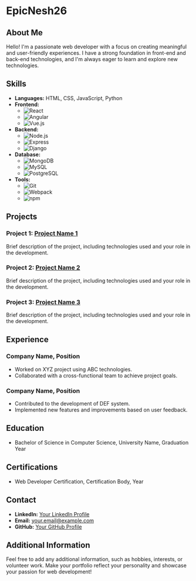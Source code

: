 # EpicNesh26

## About Me

Hello! I'm a passionate web developer with a focus on creating meaningful and user-friendly experiences. I have a strong foundation in front-end and back-end technologies, and I'm always eager to learn and explore new technologies.

## Skills

- **Languages:** HTML, CSS, JavaScript, Python
- **Frontend:** 
  - ![React](https://img.shields.io/badge/-React-blue?style=flat-square&logo=react&logoColor=white)
  - ![Angular](https://img.shields.io/badge/-Angular-red?style=flat-square&logo=angular&logoColor=white)
  - ![Vue.js](https://img.shields.io/badge/-Vue.js-green?style=flat-square&logo=vue.js&logoColor=white)
- **Backend:** 
  - ![Node.js](https://img.shields.io/badge/-Node.js-green?style=flat-square&logo=node.js&logoColor=white)
  - ![Express](https://img.shields.io/badge/-Express-blue?style=flat-square&logo=express&logoColor=white)
  - ![Django](https://img.shields.io/badge/-Django-green?style=flat-square&logo=django&logoColor=white)
- **Database:** 
  - ![MongoDB](https://img.shields.io/badge/-MongoDB-green?style=flat-square&logo=mongodb&logoColor=white)
  - ![MySQL](https://img.shields.io/badge/-MySQL-blue?style=flat-square&logo=mysql&logoColor=white)
  - ![PostgreSQL](https://img.shields.io/badge/-PostgreSQL-blue?style=flat-square&logo=postgresql&logoColor=white)
- **Tools:** 
  - ![Git](https://img.shields.io/badge/-Git-black?style=flat-square&logo=git&logoColor=white)
  - ![Webpack](https://img.shields.io/badge/-Webpack-blue?style=flat-square&logo=webpack&logoColor=white)
  - ![npm](https://img.shields.io/badge/-npm-red?style=flat-square&logo=npm&logoColor=white)

## Projects

### Project 1: [Project Name 1](link-to-repository)
Brief description of the project, including technologies used and your role in the development.

### Project 2: [Project Name 2](link-to-repository)
Brief description of the project, including technologies used and your role in the development.

### Project 3: [Project Name 3](link-to-repository)
Brief description of the project, including technologies used and your role in the development.

## Experience

### Company Name, Position
- Worked on XYZ project using ABC technologies.
- Collaborated with a cross-functional team to achieve project goals.

### Company Name, Position
- Contributed to the development of DEF system.
- Implemented new features and improvements based on user feedback.

## Education

- Bachelor of Science in Computer Science, University Name, Graduation Year

## Certifications

- Web Developer Certification, Certification Body, Year

## Contact

- **LinkedIn:** [Your LinkedIn Profile](link-to-linkedin)
- **Email:** your.email@example.com
- **GitHub:** [Your GitHub Profile](link-to-github)

## Additional Information

Feel free to add any additional information, such as hobbies, interests, or volunteer work. Make your portfolio reflect your personality and showcase your passion for web development!



